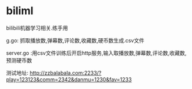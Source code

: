 # biliml
bilibili机器学习相关.练手用

g.go: 抓取播放数,弹幕数,评论数,收藏数,硬币数生成.csv文件

server.go :用csv文件训练后开启http服务,输入取播放数,弹幕数,评论数,收藏数, 预测硬币数

测试地址: http://zzbalabala.com:2233/?play=123123&comm=2342&danmu=1230&fav=1233
